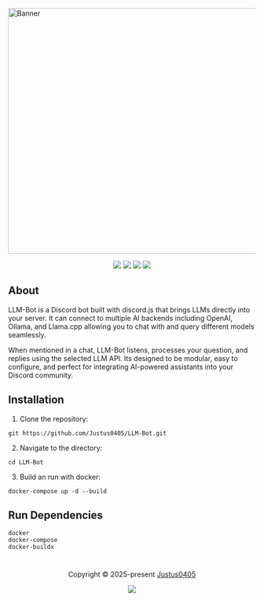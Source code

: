 <img width="2000" height="500" alt="Banner" src="https://github.com/user-attachments/assets/964b837b-47b6-4abb-af05-eab3683d27fe" />

<p align="center">
    <!-- Discord Badge -->
    <a href="https://discord.justus0405.com/"><img src="https://img.shields.io/discord/1370519315400495234?logo=Discord&colorA=1e1e2e&colorB=a6e3a1&style=for-the-badge"></a>
    <!-- Forks Badge -->
    <a href="https://github.com/Justus0405/LLM-Bot/forks"><img src="https://img.shields.io/github/forks/Justus0405/LLM-Bot?colorA=1e1e2e&colorB=ea999c&style=for-the-badge"></a>
    <!-- Stars Badge -->
    <a href="https://github.com/Justus0405/LLM-Bot/stargazers"><img src="https://img.shields.io/github/stars/Justus0405/LLM-Bot?colorA=1e1e2e&colorB=b7bdf8&style=for-the-badge"></a>
    <!-- Last Commit Badge -->
    <a href="https://github.com/Justus0405/LLM-Bot/commits/main/"><img src="https://img.shields.io/github/last-commit/Justus0405/LLM-Bot?logo=github&colorA=1e1e2e&colorB=cdd6f4&style=for-the-badge"></a>
</p>

## About

LLM-Bot is a Discord bot built with discord.js that brings LLMs directly into your server.
It can connect to multiple AI backends including OpenAI, Ollama, and Llama.cpp allowing you to chat with and query different models seamlessly.

When mentioned in a chat, LLM-Bot listens, processes your question, and replies using the selected LLM API.
Its designed to be modular, easy to configure, and perfect for integrating AI-powered assistants into your Discord community.

## Installation

1. Clone the repository:

```shell
git https://github.com/Justus0405/LLM-Bot.git
```

2. Navigate to the directory:

```shell
cd LLM-Bot
```

3. Build an run with docker:

```shell
docker-compose up -d --build
```

## Run Dependencies

```plaintext
docker
docker-compose
docker-buildx
```

#

<p align="center">
	Copyright &copy; 2025-present <a href="https://github.com/Justus0405" target="_blank">Justus0405</a>
</p>

<p align="center">
	<a href="https://github.com/Justus0405/LLM-Bot/blob/main/LICENSE"><img src="https://img.shields.io/github/license/Justus0405/LLM-Bot?logo=Github&colorA=1e1e2e&colorB=cba6f7&style=for-the-badge"></a>
</p>
